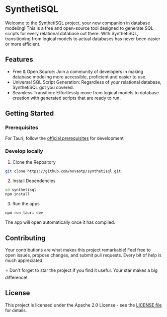 # SynthetiSQL

Welcome to the SynthetiSQL project, your new companion in database modeling! This is a free and open-source tool designed to generate SQL scripts for every relational database out there. With SynthetiSQL, transitioning from logical models to actual databases has never been easier or more efficient.

## Features

- Free & Open Source: Join a community of developers in making database modeling more accessible, proficient and easier to use.
- Universal SQL Script Generation: Regardless of your relational database, SynthetiSQL got you covered.
- Seamless Transition: Effortlessly move from logical models to database creation with generated scripts that are ready to run.

## Getting Started

### Prerequisites

For Tauri, follow the [official prerequisites](https://tauri.app/v1/guides/getting-started/prerequisites#setting-up-windows) for development

### Develop locally

1. Clone the Repository

```bash
git clone https://github.com/novaotp/synthetisql.git
```

2. Install Dependencies

```bash
cd synthetisql
npm install
```

3. Run the apps

```bash
npm run tauri dev
```

The app will open automatically once it has compiled.

## Contributing

Your contributions are what makes this project remarkable! Feel free to open issues, propose changes, and submit pull requests. Every bit of help is much appreciated!

⭐ Don’t forget to star the project if you find it useful. Your star makes a big difference!

## License

This project is licensed under the Apache 2.0 License - see the [LICENSE file](./LICENSE.txt) for details.
